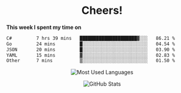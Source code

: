 <h1 align="center">Cheers!</h1>

**This week I spent my time on**
<!--START_SECTION:waka-->

```txt
C#         7 hrs 39 mins   █████████████████████▓░░░   86.21 %
Go         24 mins         █░░░░░░░░░░░░░░░░░░░░░░░░   04.54 %
JSON       20 mins         █░░░░░░░░░░░░░░░░░░░░░░░░   03.90 %
YAML       15 mins         ▓░░░░░░░░░░░░░░░░░░░░░░░░   02.83 %
Other      7 mins          ▒░░░░░░░░░░░░░░░░░░░░░░░░   01.50 %
```

<!--END_SECTION:waka-->

<p align="center"><img src="https://github-readme-stats.vercel.app/api/top-langs/?username=thnkrn&layout=compact&hide=html&theme=tokyonight" alt="Most Used Languages" /></p>

<p align="center"><img src="https://github-readme-stats.vercel.app/api?username=thnkrn&show_icons=true&count_private=true&theme=tokyonight&show=reviews&hide_rank=false&rank_icon=github" alt="GitHub Stats" /></p>

<!-- <p align="center"><a href="https://wakatime.com"><img src="https://wakatime.com/share/@thnkrn/40092326-d1bd-471b-89da-9a7c63939402.png" /></p>
 -->

